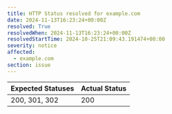 ```yaml
---
title: HTTP Status resolved for example.com
date: 2024-11-13T16:23:24+00:00Z
resolved: True
resolvedWhen: 2024-11-13T16:23:24+00:00Z
resolvedStartTime: 2024-10-25T21:09:43.191474+00:00
severity: notice
affected:
  - example.com
section: issue
---
```


| Expected Statuses | Actual Status  |
|-------------------|----------------|
| 200, 301, 302 | 200 |
